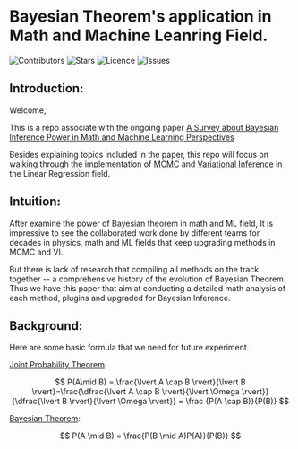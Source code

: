 # Bayesian Theorem's application in Math and Machine Leanring Field.

![Contributors](https://img.shields.io/github/contributors/EthanWTL/BayesianNN?style=plastic)
![Stars](https://img.shields.io/github/stars/EthanWTL/BayesianNN)
![Licence](https://img.shields.io/github/license/EthanWTL/BayesianNN)
![Issues](https://img.shields.io/github/issues/EthanWTL/BayesianNN)

## Introduction:
Welcome,

This is a repo associate with the ongoing paper [A Survey about Bayesian Inference Power in Math and Machine Learning Perspectives](Bayesian_Inference_first_draft.pdf)

Besides explaining topics included in the paper, this repo will focus on walking through the implementation of [MCMC](HMC_winequality.ipynb) and [Variational Inference](HMC_winequality.ipynb) in the Linear Regression field.

## Intuition:
After examine the power of Bayesian theorem in math and ML field, It is impressive to see the collaborated work done by different teams for decades in physics, math and ML fields that keep upgrading methods in MCMC and VI.

But there is lack of research that compiling all methods on the track together -- a comprehensive history of the evolution of Bayesian Theorem. Thus we have this paper that aim at conducting a detailed math analysis of each method, plugins and upgraded for Bayesian Inference.


## Background:
Here are some basic formula that we need for future experiment.

[Joint Probability Theorem]():

$$  P(A\mid B) = \frac{\lvert A \cap B \rvert}{\lvert B \rvert}=\frac{\dfrac{\lvert A \cap B \rvert}{\lvert \Omega \rvert}}{\dfrac{\lvert B \rvert}{\lvert \Omega \rvert}} = \frac {P(A \cap B)}{P(B)}  $$

[Bayesian Theorem](https://philpapers.org/rec/SWIBT-2):

$$ P(A \mid B) = \frac{P(B \mid A)P(A)}{P(B)} $$


